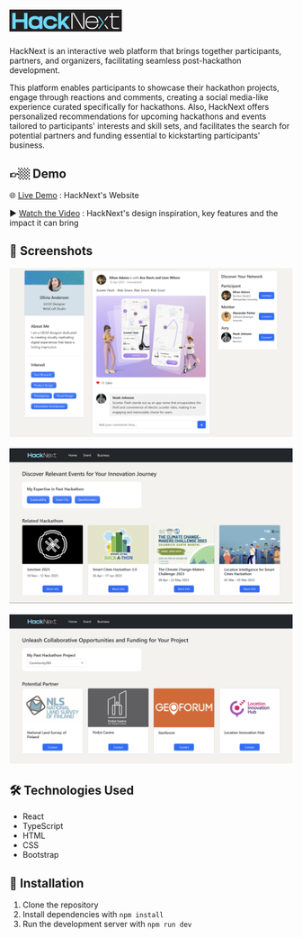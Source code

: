 # <img src="./src/images/logo.png" alt="HackNext Logo" width="200">

HackNext is an interactive web platform that brings together participants, partners, and organizers, facilitating seamless post-hackathon development.

This platform enables participants to showcase their hackathon projects, engage through reactions and comments, creating a social media-like experience curated specifically for hackathons. Also, HackNext offers personalized recommendations for upcoming hackathons and events tailored to participants' interests and skill sets, and facilitates the search for potential partners and funding essential to kickstarting participants' business.

## 👉🏼 Demo

🌐 [Live Demo](https://wengcychan.github.io/hacknext/) : HackNext's Website

▶️ [Watch the Video](https://youtu.be/dKqXNFNgngc) : HackNext's design inspiration, key features and the impact it can bring

## 📸 Screenshots

![Screenshot Homepage](./screenshots/HomePage.png)
<br>
<br>
![Screenshot Event Page](./screenshots/EventPage.png)
<br>
<br>
![Screenshot Business Page](./screenshots/BusinessPage.png)

## 🛠️ Technologies Used

- React
- TypeScript
- HTML
- CSS
- Bootstrap

## 🚀 Installation

1. Clone the repository
2. Install dependencies with `npm install`
3. Run the development server with `npm run dev`

